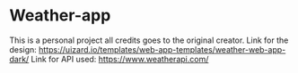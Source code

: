 # Weather-app
This is a personal project all credits goes to the original creator.
Link for the design: https://uizard.io/templates/web-app-templates/weather-web-app-dark/
Link for API used: https://www.weatherapi.com/

